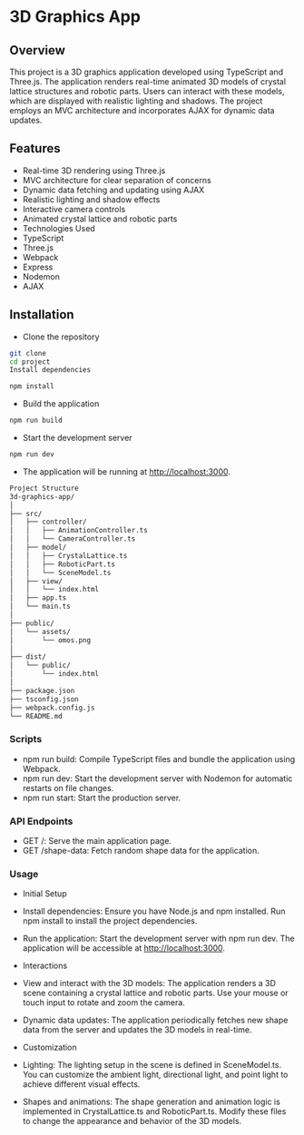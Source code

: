 # 3D Graphics App

## Overview

This project is a 3D graphics application developed using TypeScript and Three.js. The application renders real-time animated 3D models of crystal lattice structures and robotic parts. Users can interact with these models, which are displayed with realistic lighting and shadows. The project employs an MVC architecture and incorporates AJAX for dynamic data updates.

## Features

- Real-time 3D rendering using Three.js
- MVC architecture for clear separation of concerns
- Dynamic data fetching and updating using AJAX
- Realistic lighting and shadow effects
- Interactive camera controls
- Animated crystal lattice and robotic parts
- Technologies Used
- TypeScript
- Three.js
- Webpack
- Express
- Nodemon
- AJAX

## Installation

- Clone the repository

```bash
git clone 
cd project
Install dependencies
```

```bash
npm install
```

- Build the application

```bash
npm run build
```

- Start the development server

```bash
npm run dev
```

- The application will be running at <http://localhost:3000>.

```bash
Project Structure
3d-graphics-app/
│
├── src/
│   ├── controller/
│   │   ├── AnimationController.ts
│   │   └── CameraController.ts
│   ├── model/
│   │   ├── CrystalLattice.ts
│   │   ├── RoboticPart.ts
│   │   └── SceneModel.ts
│   ├── view/
│   │   └── index.html
│   ├── app.ts
│   └── main.ts
│
├── public/
│   └── assets/
│       └── omos.png
│
├── dist/
│   └── public/
│       └── index.html
│
├── package.json
├── tsconfig.json
├── webpack.config.js
└── README.md
```

### Scripts

- npm run build: Compile TypeScript files and bundle the application using Webpack.
- npm run dev: Start the development server with Nodemon for automatic restarts on file changes.
- npm run start: Start the production server.

### API Endpoints

- GET /: Serve the main application page.
- GET /shape-data: Fetch random shape data for the application.

### Usage

- Initial Setup
- Install dependencies: Ensure you have Node.js and npm installed. Run npm install to install the project dependencies.

- Run the application: Start the development server with npm run dev. The application will be accessible at <http://localhost:3000>.

- Interactions
- View and interact with the 3D models: The application renders a 3D scene containing a crystal lattice and robotic parts. Use your mouse or touch input to rotate and zoom the camera.
- Dynamic data updates: The application periodically fetches new shape data from the server and updates the 3D models in real-time.
- Customization
- Lighting: The lighting setup in the scene is defined in SceneModel.ts. You can customize the ambient light, directional light, and point light to achieve different visual effects.
- Shapes and animations: The shape generation and animation logic is implemented in CrystalLattice.ts and RoboticPart.ts. Modify these files to change the appearance and behavior of the 3D models.
